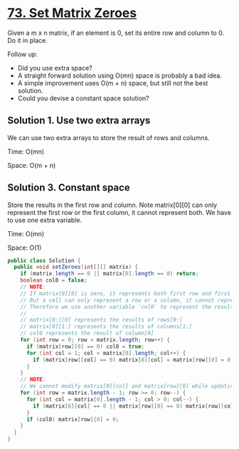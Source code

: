 # [73. Set Matrix Zeroes](https://leetcode.com/problems/set-matrix-zeroes/)

Given a m x n matrix, if an element is 0, set its entire row and column to 0. Do it in place.

Follow up:
- Did you use extra space?
- A straight forward solution using O(mn) space is probably a bad idea.
- A simple improvement uses O(m + n) space, but still not the best solution.
- Could you devise a constant space solution?

## Solution 1. Use two extra arrays

We can use two extra arrays to store the result of rows and columns.

Time: O(mn)

Space: O(m + n)

## Solution 3. Constant space

Store the results in the first row and column. Note matrix[0][0] can only represent the first row or the first column, it cannot represent both. We have to use one extra variable.

Time: O(mn)

Space: O(1)

```java
public class Solution {
  public void setZeroes(int[][] matrix) {
    if (matrix.length == 0 || matrix[0].length == 0) return;
    boolean col0 = false;
    // NOTE:
    // If matrix[0][0] is zero, it represents both first row and first column are all zeros.
    // But a cell can only represent a row or a column, it cannot represent both.
    // Therefore we use another variable `col0` to represent the result of the first column.
    //
    // matrix[0:][0] represents the results of rows[0:]
    // matrix[0][1:] represents the results of columns[1:]
    // col0 represents the result of column[0]
    for (int row = 0; row < matrix.length; row++) {
      if (matrix[row][0] == 0) col0 = true;
      for (int col = 1; col < matrix[0].length; col++) {
        if (matrix[row][col] == 0) matrix[0][col] = matrix[row][0] = 0;
      }
    }
    // NOTE:
    // We cannot modify matrix[0][col] and matrix[row][0] while updating matrix[row][col]
    for (int row = matrix.length - 1; row >= 0; row--) {
      for (int col = matrix[0].length - 1; col > 0; col--) {
        if (matrix[0][col] == 0 || matrix[row][0] == 0) matrix[row][col] = 0;
      }
      if (col0) matrix[row][0] = 0;
    }
  }
}
```
